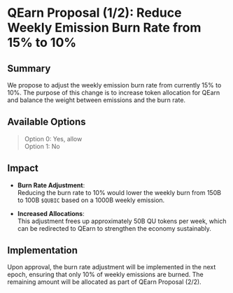 # QEarn Proposal (1/2): Reduce Weekly Emission Burn Rate from 15% to 10%

## Summary  
We propose to adjust the weekly emission burn rate from currently 15% to 10%. The purpose of this change is to increase token allocation for QEarn and balance the weight between emissions and the burn rate.

## Available Options  
>Option 0: Yes, allow  
>Option 1: No  

## Impact  

- **Burn Rate Adjustment**:  
  Reducing the burn rate to 10% would lower the weekly burn from 150B to 100B `$QUBIC` based on a 1000B weekly emission.  

- **Increased Allocations**:  
  This adjustment frees up approximately 50B QU tokens per week, which can be redirected to QEarn to strengthen the economy sustainably.  

## Implementation  
Upon approval, the burn rate adjustment will be implemented in the next epoch, ensuring that only 10% of weekly emissions are burned. The remaining amount will be allocated as part of QEarn Proposal (2/2).
